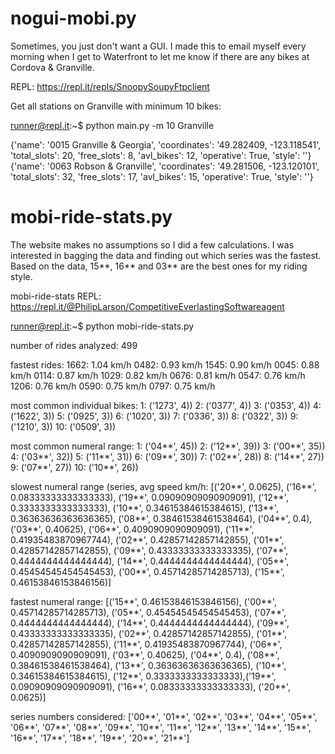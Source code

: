 # nogui-mobi.py
Sometimes, you just don't want a GUI. I made this to email myself every morning when I get to Waterfront to let me know if there are any bikes at Cordova & Granville.

REPL: https://repl.it/repls/SnoopySoupyFtpclient

Get all stations on Granville with minimum 10 bikes:

runner@repl.it:~$ python main.py -m 10 Granville

{'name': '0015 Granville & Georgia', 'coordinates': '49.282409, -123.118541', 'total_slots': 20, 'free_slots': 8, 'avl_bikes': 12, 'operative': True, 'style': ''}
{'name': '0063 Robson & Granville', 'coordinates': '49.281506,  -123.120101', 'total_slots': 32, 'free_slots': 17, 'avl_bikes': 15, 'operative': True, 'style': ''}

# mobi-ride-stats.py
The website makes no assumptions so I did a few calculations. I was interested in bagging the data and finding out which series was the fastest. Based on the data, 15**, 16** and 03** are the best ones for my riding style.

mobi-ride-stats REPL: https://repl.it/@PhilipLarson/CompetitiveEverlastingSoftwareagent

runner@repl.it:~$ python mobi-ride-stats.py

number of rides analyzed: 499

fastest rides:
1662: 1.04 km/h
0482: 0.93 km/h
1545: 0.90 km/h
0045: 0.88 km/h
0114: 0.87 km/h
1029: 0.82 km/h
0676: 0.81 km/h
0547: 0.76 km/h
1206: 0.76 km/h
0590: 0.75 km/h
0797: 0.75 km/h

most common individual bikes:
1: ('1273', 4))
2: ('0377', 4))
3: ('0353', 4))
4: ('1622', 3))
5: ('0925', 3))
6: ('1020', 3))
7: ('0336', 3))
8: ('0322', 3))
9: ('1210', 3))
10: ('0509', 3))

most common numeral range:
1: ('04**', 45))
2: ('12**', 39))
3: ('00**', 35))
4: ('03**', 32))
5: ('11**', 31))
6: ('09**', 30))
7: ('02**', 28))
8: ('14**', 27))
9: ('07**', 27))
10: ('10**', 26))

slowest numeral range (series, avg speed km/h:
[('20**', 0.0625), ('16**', 0.08333333333333333), ('19**', 0.09090909090909091), ('12**', 0.3333333333333333), ('10**', 0.34615384615384615), ('13**', 0.36363636363636365), ('08**', 0.38461538461538464), ('04**', 0.4), ('03**', 0.40625), ('06**', 0.4090909090909091), ('11**', 0.41935483870967744), ('02**', 0.42857142857142855), ('01**', 0.42857142857142855), ('09**', 0.43333333333333335), ('07**', 0.4444444444444444), ('14**', 0.4444444444444444), ('05**', 0.45454545454545453), ('00**', 0.45714285714285713), ('15**', 0.46153846153846156)]

fastest numeral range:
[('15**', 0.46153846153846156), ('00**', 0.45714285714285713), ('05**', 0.45454545454545453), ('07**', 0.4444444444444444), ('14**', 0.4444444444444444), ('09**', 0.43333333333333335), ('02**', 0.42857142857142855), ('01**', 0.42857142857142855), ('11**', 0.41935483870967744), ('06**', 0.4090909090909091), ('03**', 0.40625), ('04**', 0.4), ('08**', 0.38461538461538464), ('13**', 0.36363636363636365), ('10**', 0.34615384615384615), ('12**', 0.3333333333333333),('19**', 0.09090909090909091), ('16**', 0.08333333333333333), ('20**', 0.0625)]

series numbers considered:
['00**', '01**', '02**', '03**', '04**', '05**', '06**', '07**', '08**', '09**', '10**', '11**', '12**', '13**', '14**', '15**', '16**', '17**', '18**', '19**', '20**', '21**']
